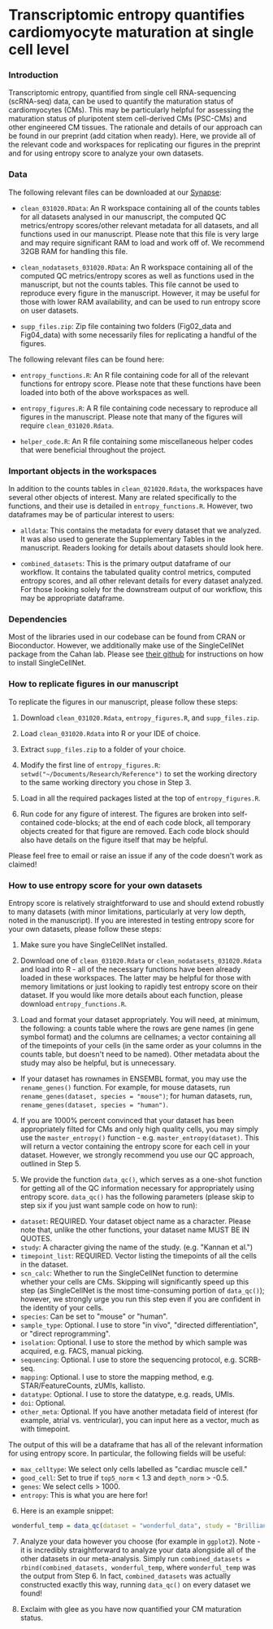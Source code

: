 # Transcriptomic entropy quantifies cardiomyocyte maturation at single cell level

### Introduction
Transcriptomic entropy, quantified from single cell RNA-sequencing (scRNA-seq) data, can be used to quantify the maturation status of cardiomyocytes (CMs). This may be particularly helpful for assessing the maturation status of pluripotent stem cell-derived CMs (PSC-CMs) and other engineered CM tissues. The rationale and details of our approach can be found in our preprint (add citation when ready). Here, we provide all of the relevant code and workspaces for replicating our figures in the preprint and for using entropy score to analyze your own datasets.

### Data
The following relevant files can be downloaded at our [Synapse](https://www.synapse.org/#!Synapse:syn21788425/files/):

- `clean_031020.RData`: An R workspace containing all of the counts tables for all datasets analysed in our manuscript, the computed QC metrics/entropy scores/other relevant metadata for all datasets, and all functions used in our manuscript. Please note that this file is very large and may require significant RAM to load and work off of. We recommend 32GB RAM for handling this file.

- `clean_nodatasets_031020.RData`: An R workspace containing all of the computed QC metrics/entropy scores as well as functions used in the manuscript, but not the counts tables. This file cannot be used to reproduce every figure in the manuscript. However, it may be useful for those with lower RAM availability, and can be used to run entropy score on user datasets.

- `supp_files.zip`: Zip file containing two folders (Fig02_data and Fig04_data) with some necessarily files for replicating a handful of the figures.

The following relevant files can be found here:


- `entropy_functions.R`: An R file containing code for all of the relevant functions for entropy score. Please note that these functions have been loaded into both of the above workspaces as well.

- `entropy_figures.R`: A R file containing code necessary to reproduce all figures in the manuscript. Please note that many of the figures will require `clean_031020.Rdata`.

- `helper_code.R`: An R file containing some miscellaneous helper codes that were beneficial throughout the project.

### Important objects in the workspaces
In addition to the counts tables in `clean_021020.Rdata`, the workspaces have several other objects of interest. Many are related specifically to the functions, and their use is detailed in `entropy_functions.R`. However, two dataframes may be of particular interest to users:

- `alldata`: This contains the metadata for every dataset that we analyzed. It was also used to generate the Supplementary Tables in the manuscript. Readers looking for details about datasets should look here.

- `combined_datasets`: This is the primary output dataframe of our workflow. It contains the tabulated quality control metrics, computed entropy scores, and all other relevant details for every dataset analyzed. For those looking solely for the downstream output of our workflow, this may be appropriate dataframe.

### Dependencies
Most of the libraries used in our codebase can be found from CRAN or Bioconductor. However, we additionally make use of the SingleCellNet package from the Cahan lab. Please see [their github](https://github.com/pcahan1/singleCellNet) for instructions on how to install SingleCellNet.

### How to replicate figures in our manuscript
To replicate the figures in our manuscript, please follow these steps:

1. Download `clean_031020.Rdata`, `entropy_figures.R`, and `supp_files.zip`.

2. Load `clean_031020.Rdata` into R or your IDE of choice.

3. Extract `supp_files.zip` to a folder of your choice.

4. Modify the first line of `entropy_figures.R`: `setwd("~/Documents/Research/Reference")` to set the working directory to the same working directory you chose in Step 3.

5. Load in all the required packages listed at the top of `entropy_figures.R`.

6. Run code for any figure of interest. The figures are broken into self-contained code-blocks; at the end of each code block, all temporary objects created for that figure are removed. Each code block should also have details on the figure itself that may be helpful.

Please feel free to email or raise an issue if any of the code doesn't work as claimed!

### How to use entropy score for your own datasets
Entropy score is relatively straightforward to use and should extend robustly to many datasets (with minor limitations, particularly at very low depth, noted in the manuscript). If you are interested in testing entropy score for your own datasets, please follow these steps:

1. Make sure you have SingleCellNet installed.

2. Download one of `clean_031020.Rdata` or `clean_nodatasets_031020.Rdata` and load into R - all of the necessary functions have been already loaded in these workspaces. The latter may be helpful for those with memory limitations or just looking to rapidly test entropy score on their dataset. If you would like more details about each function, please download `entropy_functions.R`.

3. Load and format your dataset appropriately. You will need, at minimum, the following: a counts table where the rows are gene names (in gene symbol format) and the columns are cellnames; a vector containing all of the timepoints of your cells (in the same order as your columns in the counts table, but doesn't need to be named). Other metadata about the study may also be helpful, but is unnecessary.

  * If your dataset has rownames in ENSEMBL format, you may use the `rename_genes()` function. For example, for mouse datasets, run `rename_genes(dataset, species = "mouse")`; for human datasets, run, `rename_genes(dataset, species = "human")`.

4. If you are 1000% percent convinced that your dataset has been appropriately filted for CMs and only high quality cells, you may simply use the `master_entropy()` function - e.g. `master_entropy(dataset)`. This will return a vector containing the entropy score for each cell in your dataset. However, we strongly recommend you use our QC approach, outlined in Step 5.

5. We provide the function `data_qc()`, which serves as a one-shot function for getting all of the QC information necessary for appropriately using entropy score. `data_qc()` has the following parameters (please skip to step six if you just want sample code on how to run):
  * `dataset`: REQUIRED. Your dataset object name as a character. Please note that, unlike the other functions, your dataset name MUST BE IN QUOTES.
  * `study`: A character giving the name of the study. (e.g. "Kannan et al.")
  * `timepoint_list`: REQUIRED. Vector listing the timepoints of all the cells in the dataset.
  * `scn_calc`: Whether to run the SingleCellNet function to determine whether your cells are CMs. Skipping will significantly speed up this step (as SingleCellNet is the most time-consuming portion of `data_qc()`); however, we strongly urge you run this step even if you are confident in the identity of your cells.
  * `species`: Can be set to "mouse" or "human".
  * `sample_type`: Optional. I use to store "in vivo", "directed differentiation", or "direct reprogramming".
  * `isolation`: Optional. I use to store the method by which sample was acquired, e.g. FACS, manual picking.
  * `sequencing`: Optional. I use to store the sequencing protocol, e.g. SCRB-seq.
  * `mapping`: Optional. I use to store the mapping method, e.g. STAR/FeatureCounts, zUMIs, kallisto.
  * `datatype`: Optional. I use to store the datatype, e.g. reads, UMIs.
  * `doi`: Optional.
  * `other_meta`: Optional. If you have another metadata field of interest (for example, atrial vs. ventricular), you can input here as a vector, much as with timepoint.

The output of this will be a dataframe that has all of the relevant information for using entropy score. In particular, the following fields will be useful:
  * `max_celltype`: We select only cells labelled as "cardiac muscle cell."
  * `good_cell`: Set to true if `top5_norm` < 1.3 and `depth_norm` > -0.5.
  * `genes`: We select cells > 1000.
  * `entropy`: This is what you are here for!

6. Here is an example snippet:
```R
 wonderful_temp = data_qc(dataset = "wonderful_data", study = "Brilliant Grad Student et al.", timepoint_list = wonderful_timepoint_list, scn_calc = TRUE, species = "mouse", sample_type = "in vivo", isolation = "LP-FACS", sequencing = "mcSCRB-seq", mapping = "zUMIs", datatype = "UMIs", doi = "doi:12345", other_meta = NA)
 ```
 
 7. Analyze your data however you choose (for example in `ggplot2`). Note - it is incredibly straightforward to analyze your data alongside all of the other datasets in our meta-analysis. Simply run `combined_datasets = rbind(combined_datasets, wonderful_temp`, where `wonderful_temp` was the output from Step 6. In fact, `combined_datasets` was actually constructed exactly this way, running `data_qc()` on every dataset we found!
 
 8. Exclaim with glee as you have now quantified your CM maturation status.
